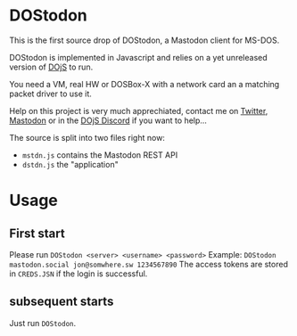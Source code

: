 # DOStodon
This is the first source drop of DOStodon, a Mastodon client for MS-DOS.

DOStodon is implemented in Javascript and relies on a yet unreleased version of [DOjS](https://github.com/SuperIlu/DOjS) to run.

You need a VM, real HW or DOSBox-X with a network card an a matching packet driver to use it.

Help on this project is very much apprechiated, contact me on [Twitter](https://twitter.com/dec_hl), [Mastodon](https://mastodon.social/@dec_hl) or in the [DOjS Discord](https://discord.gg/J7MUTap9fM) if you want to help...

The source is split into two files right now:
- `mstdn.js` contains the Mastodon REST API
- `dstdn.js` the "application"

# Usage
## First start
Please run `DOStodon <server> <username> <password>`
Example:
`DOStodon mastodon.social jon@somwhere.sw 1234567890`
The access tokens are stored in `CREDS.JSN` if the login is successful.

## subsequent starts
Just run `DOStodon`.
